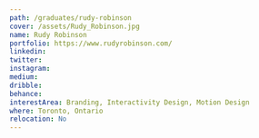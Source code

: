 ```yaml
---
path: /graduates/rudy-robinson
cover: /assets/Rudy_Robinson.jpg
name: Rudy Robinson
portfolio: https://www.rudyrobinson.com/
linkedin:
twitter:
instagram:
medium:
dribble:
behance:
interestArea: Branding, Interactivity Design, Motion Design
where: Toronto, Ontario
relocation: No
---
```

